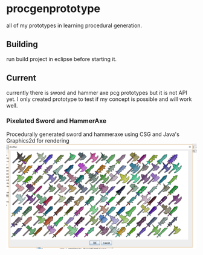 # procgenprototype
all of my prototypes in learning procedural generation.

## Building
run build project in eclipse before starting it.

## Current
currently there is sword and hammer axe pcg prototypes but it is not API yet. I only created prototype to test if my concept is possible and will work well.

### Pixelated Sword and HammerAxe
Procedurally generated sword and hammeraxe using CSG and Java's Graphics2d for rendering
![alt text](https://raw.githubusercontent.com/hasoque/procgenprototype/master/samples/sample1.png)
